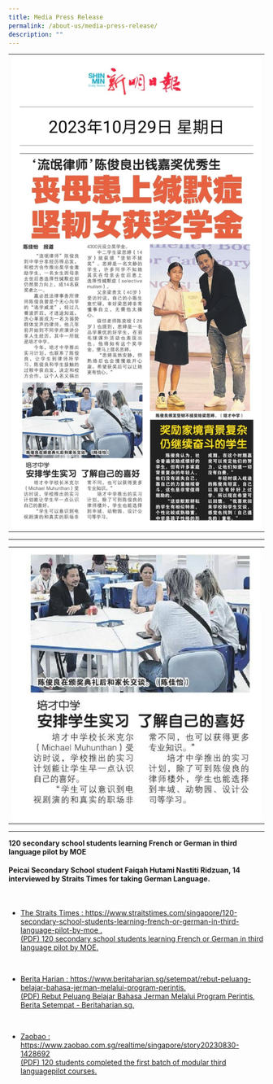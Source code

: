 ```yaml
---
title: Media Press Release
permalink: /about-us/media-press-release/
description: ""
---
```

<table>
<tbody>
<tr>
<th><img style="width: 100%;" src="/images/press release 2 josephus tan.jpg">
</th>
</tr>
</tbody>
</table><hr>
<table>
<tbody>
<tr>
<th><img style="width: 100%;" src="/images/press release 1 josephus tan.jpg">
</th>
</tr>
</tbody>
</table><hr>

<p><b>120 secondary school students learning French or German in third language pilot by MOE</b></p><p>
	</p><p></p><h4>Peicai Secondary School student Faiqah Hutami Nastiti Ridzuan, 14 interviewed by Straits Times for taking German Language.</h4><p></p><br>
<ul>
<li><a rel="noopener" target="_blank" href="https://www.straitstimes.com/singapore/120-secondary-school-students-learning-french-or-german-in-third-language-pilot-by-moe">The Straits Times : https://www.straitstimes.com/singapore/120-secondary-school-students-learning-french-or-german-in-third-language-pilot-by-moe .</a>
<a rel="noopener" target="_blank" href="/files/french or german in third language pilot by moe  the straits times_1.pdf"><br>(PDF) 120 secondary school students learning French or German in third language pilot by MOE.</a></li></ul><br>



<ul>
<li><a rel="noopener" target="_blank" href="https://www.beritaharian.sg/setempat/rebut-peluang-belajar-bahasa-jerman-melalui-program-perintis">Berita Harian : https://www.beritaharian.sg/setempat/rebut-peluang-belajar-bahasa-jerman-melalui-program-perintis.</a>
<a rel="noopener" target="_blank" href="/files/rebut peluang belajar bahasa jerman melalui program perintis.pdf"><br>(PDF) Rebut Peluang Belajar Bahasa Jerman Melalui Program Perintis, Berita Setempat - Beritaharian.sg.</a></li></ul><br>

<ul>
<li><a rel="noopener" target="_blank" href="https://www.zaobao.com.sg/realtime/singapore/story20230830-1428692">Zaobao : https://www.zaobao.com.sg/realtime/singapore/story20230830-1428692</a><a rel="noopener" target="_blank" href="/files/completed the first batch of modular third language pilot course.pdf"><br>(PDF) 120 students completed the first batch of modular third languagepilot courses.</a></li></ul><br>